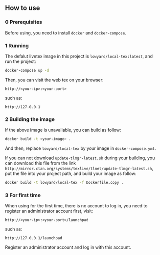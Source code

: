 ## How to use  

### 0 Prerequisites

Before using, you need to install `docker` and `docker-compose`.

### 1 Running

The defalut livetex image in this project is `lowyard/local-tex:latest`, and run the project:

```bash
docker-compose up -d
```

Then, you can visit the web tex on your browser:

```
http://<your-ip>:<your-port>
```

such as:

```
http://127.0.0.1
```

### 2 Building the image

If the above image is unavailable, you can build as follow:

```bash
docker build -t <your-image> .
``` 

And then, replace `lowyard/local-tex` by your image in `docker-compose.yml`.  

If you can not download `update-tlmgr-latest.sh` during your building, you can download this file from the link `http://mirror.ctan.org/systems/texlive/tlnet/update-tlmgr-latest.sh`, put the file into your project path, and build your image as follow:
```bash
docker build -t lowyard/local-tex -f Dockerfile.copy .
```

### 3 For first time

When using for the first time, there is no account to log in, you need to register an administrator account first, visit:

```
http://<your-ip>:<your-port>/launchpad
```

such as:

```
http://127.0.0.1/launchpad
```

Register an administrator account and log in with this account.
